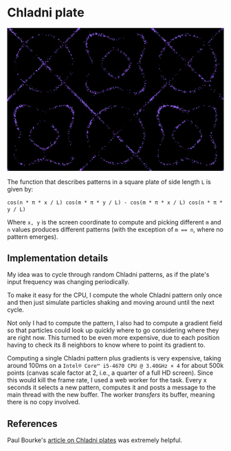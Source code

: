 
# Chladni plate

![](screenshot.png)

The function that describes patterns in a square plate of side length `L` is given by:

    cos(n * π * x / L) cos(m * π * y / L) - cos(m * π * x / L) cos(n * π * y / L)

Where `x, y` is the screen coordinate to compute and picking different `m` and `n` values produces different patterns (with the exception of `m == n`, where no pattern emerges).

## Implementation details

My idea was to cycle through random Chladni patterns, as if the plate's input frequency was changing periodically.

To make it easy for the CPU, I compute the whole Chladni pattern only once and then just simulate particles shaking and moving around until the next cycle.

Not only I had to compute the pattern, I also had to compute a gradient field so that particles could look up quickly where to go considering where they are right now. This turned to be even more expensive, due to each position having to check its 8 neighbors to know where to point its gradient to.

Computing a single Chladni pattern plus gradients is very expensive, taking around 100ms on a `Intel® Core™ i5-4670 CPU @ 3.40GHz × 4` for about 500k points (canvas scale factor at 2, i.e., a quarter of a full HD screen). Since this would kill the frame rate, I used a web worker for the task. Every x seconds it selects a new pattern, computes it and posts a message to the main thread with the new buffer. The worker *transfers* its buffer, meaning there is no copy involved.

## References

Paul Bourke's [article on Chladni plates](http://paulbourke.net/geometry/chladni/) was extremely helpful.
